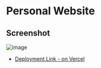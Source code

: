 # Personal Website

## Screenshot

![image](https://github.com/alokshandilya/personal-website/assets/77057272/2de124f7-e534-476c-9299-4a664771bd18)

- [Deployment Link - on Vercel](https://alokshandilya.vercel.app)
